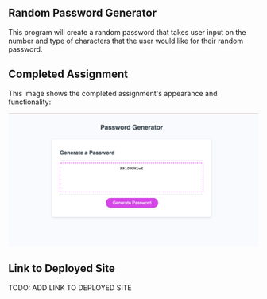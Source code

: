 ## Random Password Generator


This program will create a random password that takes user input on the number and type of characters that the user would like for their random password.


## Completed Assignment

This image shows the completed assignment's appearance and functionality:


![screenshot of random password generator, with a blank text box, and a button to push to generate a password](./assets/images/pwscreenshot.jpg)

## Link to Deployed Site

TODO: ADD LINK TO DEPLOYED SITE
